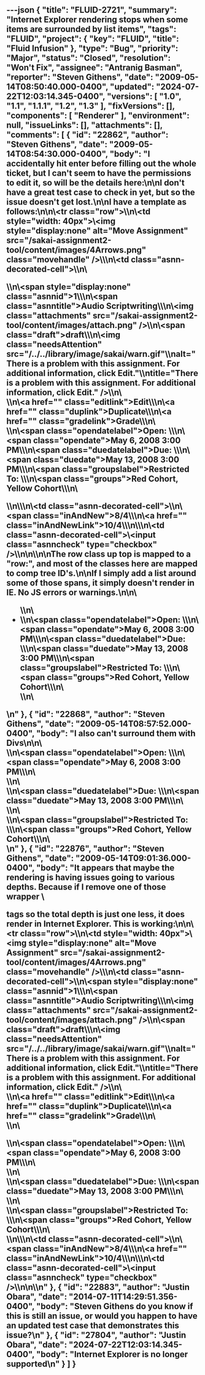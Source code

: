 ---json
{
  "title": "FLUID-2721",
  "summary": "Internet Explorer rendering stops when some items are surrounded by list items",
  "tags": "FLUID",
  "project": {
    "key": "FLUID",
    "title": "Fluid Infusion"
  },
  "type": "Bug",
  "priority": "Major",
  "status": "Closed",
  "resolution": "Won't Fix",
  "assignee": "Antranig Basman",
  "reporter": "Steven Githens",
  "date": "2009-05-14T08:50:40.000-0400",
  "updated": "2024-07-22T12:03:14.345-0400",
  "versions": [
    "1.0",
    "1.1",
    "1.1.1",
    "1.2",
    "1.3"
  ],
  "fixVersions": [],
  "components": [
    "Renderer"
  ],
  "environment": null,
  "issueLinks": [],
  "attachments": [],
  "comments": [
    {
      "id": "22862",
      "author": "Steven Githens",
      "date": "2009-05-14T08:54:30.000-0400",
      "body": "I accidentally hit enter before filling out the whole ticket, but I can't seem to have the permissions to edit it, so will be the details here:\n\nI don't have a great test case to check in yet, but so the issue doesn't get lost.\n\nI have a template as follows:\n\n\\<tr class=\"row\">\\\n\\<td style=\"width: 40px\">\\<img style=\"display:none\" alt=\"Move Assignment\" src=\"/sakai-assignment2-tool/content/images/4Arrows.png\" class=\"movehandle\" />\\</td>\\\n\\<td class=\"asnn-decorated-cell\">\\\n\\<p>\\\n\\<span style=\"display:none\" class=\"asnnid\">1\\</span>\\\n\\<span class=\"asnntitle\">Audio Scriptwriting\\</span>\\\n\\<img class=\"attachments\" src=\"/sakai-assignment2-tool/content/images/attach.png\" />\\\n\\<span class=\"draft\">draft\\</span>\\\n\\<img class=\"needsAttention\" src=\"/../../library/image/sakai/warn.gif\"\\\nalt=\"There is a problem with this assignment. For additional information, click Edit.\"\\\ntitle=\"There is a problem with this assignment. For additional information, click Edit.\" />\\\n\\<br/>\\\n\\<a href=\"\" class=\"editlink\">Edit\\</a>\\\n\\<a href=\"\" class=\"duplink\">Duplicate\\</a>\\\n\\<a href=\"\" class=\"gradelink\">Grade\\</a>\\\n\\<br/>\\\n\\<span class=\"opendatelabel\">Open: \\</span>\\\n\\<span class=\"opendate\">May 6, 2008 3:00 PM\\</span>\\\n\\<span class=\"duedatelabel\">Due: \\</span>\\\n\\<span class=\"duedate\">May 13, 2008 3:00 PM\\</span>\\\n\\<span class=\"groupslabel\">Restricted To: \\</span>\\\n\\<span class=\"groups\">Red Cohort, Yellow Cohort\\</span>\\\n\\</p>\\\n\\</td>\\\n\\<td class=\"asnn-decorated-cell\">\\\n\\<span class=\"inAndNew\">8/4\\</span>\\\n\\<a href=\"\" class=\"inAndNewLink\">10/4\\</a>\\\n\\</td>\\\n\\<td class=\"asnn-decorated-cell\">\\<input class=\"asnncheck\" type=\"checkbox\" />\\</td>\n\n\\</tr>\n\nThe row class up top is mapped to a \"row:\", and most of the classes here are mapped to comp tree ID's.\n\nIf I simply add a list around some of those spans, it simply doesn't render in IE.  No JS errors or warnings.\n\n\\<ul>\\\n\\<li>\\\n\\<span class=\"opendatelabel\">Open: \\</span>\\\n\\<span class=\"opendate\">May 6, 2008 3:00 PM\\</span>\\\n\\<span class=\"duedatelabel\">Due: \\</span>\\\n\\<span class=\"duedate\">May 13, 2008 3:00 PM\\</span>\\\n\\<span class=\"groupslabel\">Restricted To: \\</span>\\\n\\<span class=\"groups\">Red Cohort, Yellow Cohort\\</span>\\\n\\</li>\\\n\\</ul>\n"
    },
    {
      "id": "22868",
      "author": "Steven Githens",
      "date": "2009-05-14T08:57:52.000-0400",
      "body": "I also can't surround them with Divs\n\n\\<div>\\\n\\<span class=\"opendatelabel\">Open: \\</span>\\\n\\<span class=\"opendate\">May 6, 2008 3:00 PM\\</span>\\\n\\</div>\\\n\\<div>\\\n\\<span class=\"duedatelabel\">Due: \\</span>\\\n\\<span class=\"duedate\">May 13, 2008 3:00 PM\\</span>\\\n\\</div>\\\n\\<div>\\\n\\<span class=\"groupslabel\">Restricted To: \\</span>\\\n\\<span class=\"groups\">Red Cohort, Yellow Cohort\\</span>\\\n\\</div>\n"
    },
    {
      "id": "22876",
      "author": "Steven Githens",
      "date": "2009-05-14T09:01:36.000-0400",
      "body": "It appears that maybe the rendering is having issues going to various depths.  Because if I remove one of those wrapper \\<p> tags so the total depth is just one less, it does render in Internet Explorer.  This is working:\n\n\\<tr class=\"row\">\\\n\\<td style=\"width: 40px\">\\<img style=\"display:none\" alt=\"Move Assignment\" src=\"/sakai-assignment2-tool/content/images/4Arrows.png\" class=\"movehandle\" />\\</td>\\\n\\<td class=\"asnn-decorated-cell\">\\\n\\<span style=\"display:none\" class=\"asnnid\">1\\</span>\\\n\\<span class=\"asnntitle\">Audio Scriptwriting\\</span>\\\n\\<img class=\"attachments\" src=\"/sakai-assignment2-tool/content/images/attach.png\" />\\\n\\<span class=\"draft\">draft\\</span>\\\n\\<img class=\"needsAttention\" src=\"/../../library/image/sakai/warn.gif\"\\\nalt=\"There is a problem with this assignment. For additional information, click Edit.\"\\\ntitle=\"There is a problem with this assignment. For additional information, click Edit.\" />\\\n\\<br/>\\\n\\<a href=\"\" class=\"editlink\">Edit\\</a>\\\n\\<a href=\"\" class=\"duplink\">Duplicate\\</a>\\\n\\<a href=\"\" class=\"gradelink\">Grade\\</a>\\\n\\<br/>\\\n\\<div>\\\n\\<span class=\"opendatelabel\">Open: \\</span>\\\n\\<span class=\"opendate\">May 6, 2008 3:00 PM\\</span>\\\n\\</div>\\\n\\<div>\\\n\\<span class=\"duedatelabel\">Due: \\</span>\\\n\\<span class=\"duedate\">May 13, 2008 3:00 PM\\</span>\\\n\\</div>\\\n\\<div>\\\n\\<span class=\"groupslabel\">Restricted To: \\</span>\\\n\\<span class=\"groups\">Red Cohort, Yellow Cohort\\</span>\\\n\\</div>\\\n\\</td>\\\n\\<td class=\"asnn-decorated-cell\">\\\n\\<span class=\"inAndNew\">8/4\\</span>\\\n\\<a href=\"\" class=\"inAndNewLink\">10/4\\</a>\\\n\\</td>\\\n\\<td class=\"asnn-decorated-cell\">\\<input class=\"asnncheck\" type=\"checkbox\" />\\</td>\n\n\\</tr>\n"
    },
    {
      "id": "22883",
      "author": "Justin Obara",
      "date": "2014-07-11T14:29:51.356-0400",
      "body": "Steven Githens do you know if this is still an issue, or would you happen to have an updated test case that demonstrates this issue?\n"
    },
    {
      "id": "27804",
      "author": "Justin Obara",
      "date": "2024-07-22T12:03:14.345-0400",
      "body": "Internet Explorer is no longer supported\n"
    }
  ]
}
---

        